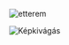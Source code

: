
![etterem](https://github.com/Martonnvok/EtteremiGUI/assets/115223813/363e6dfb-b59c-427a-a274-88034745879d)

![Képkivágás](https://github.com/Martonnvok/EtteremiGUI/assets/115223813/57aee610-6185-4646-8df1-e329e1d26457)
